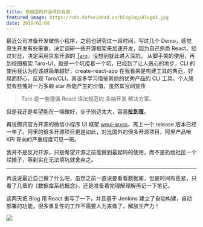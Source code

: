 ```yaml
---
title: 使用国内开源项目有感
featured_image: https://cdn.0xfee1dead.cn/blogImg/Blog82.jpg
date: 2019/02/08
---
```


最近公司准备开发微信小程序，之前也研究过一段时间，写过几个 Demo，感觉原生开发有些笨重，决定调研一些开源框架来加速开发，因为自己熟悉 React，经过对比，决定采用京东开源的 [Taro](https://github.com/NervJS/taro)，没想到就此进入深坑。
从脚手架的使用，再到视图框架 Taro-UI，就是一个坑接着一个坑，已经到了让人恶心的地步，CLI 的使用我认为应该越简单越好，create-react-app 在我看来是构建工具的典范，好用而舒心，反观 Taro/CLI，真该多学习借鉴其他的优秀产品的 CLI 工具。个人感觉有些愧对一万多颗 star 所能产生的价值，虽然其官网宣传
> Taro 是一套遵循 React 语法规范的 多端开发 解决方案。

但是我还是希望能在一端做好，步子别迈太大，容易**扯到蛋**。

再说腾讯官方开源的微信小程序 UI 框架 [weui-wxss](https://github.com/Tencent/weui-wxss)，离上一个 release 版本已经一年了。阿里的很多开源项目更是如此，对比国外的很多开源项目，阿里产品唯 KPI 导向的严重程度可见一斑。

我并不是反对开源，只是希望开源之前能做到最起码的使用，而不是扔给社区一个烂摊子，等到实在无法填坑就舍弃之。

***

再说说最近自己做了什么吧，虽然之前一直说要看看数据库，但是时间有些紧，只看了几章的《数据库系统概念》，还是准备看完理解理解再记一下笔记。

这两天把 Blog 用 React 重写了一下，并且基于 Jenkins 建立了自动构建，自动部署的功能，很多重复性的工作不需要人为来做了，解放生产力！ 

![](https://cdn.0xfee1dead.cn/contentImg/other/other3.gif)